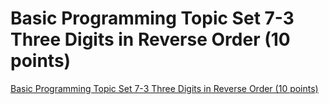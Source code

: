 # Basic Programming Topic Set 7-3 Three Digits in Reverse Order (10 points)
[Basic Programming Topic Set 7-3 Three Digits in Reverse Order (10 points)](https://aiwithcloud.com/2022/09/19/basic_programming_topic_set_7_3_three_digits_in_reverse_order_10_points/)